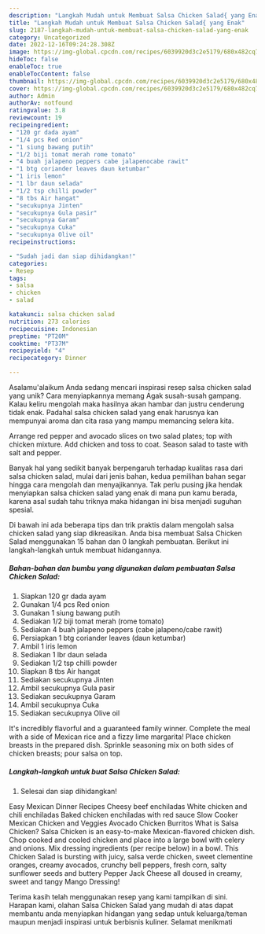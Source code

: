 ```yaml
---
description: "Langkah Mudah untuk Membuat Salsa Chicken Salad{ yang Enak"
title: "Langkah Mudah untuk Membuat Salsa Chicken Salad{ yang Enak"
slug: 2187-langkah-mudah-untuk-membuat-salsa-chicken-salad-yang-enak
category: Uncategorized
date: 2022-12-16T09:24:28.308Z
image: https://img-global.cpcdn.com/recipes/6039920d3c2e5179/680x482cq70/salsa-chicken-salad-foto-resep-utama.jpg
hideToc: false
enableToc: true
enableTocContent: false
thumbnail: https://img-global.cpcdn.com/recipes/6039920d3c2e5179/680x482cq70/salsa-chicken-salad-foto-resep-utama.jpg
cover: https://img-global.cpcdn.com/recipes/6039920d3c2e5179/680x482cq70/salsa-chicken-salad-foto-resep-utama.jpg
author: Admin
authorAv: notfound
ratingvalue: 3.8
reviewcount: 19
recipeingredient:
- "120 gr dada ayam"
- "1/4 pcs Red onion"
- "1 siung bawang putih"
- "1/2 biji tomat merah rome tomato"
- "4 buah jalapeno peppers cabe jalapenocabe rawit"
- "1 btg coriander leaves daun ketumbar"
- "1 iris lemon"
- "1 lbr daun selada"
- "1/2 tsp chilli powder"
- "8 tbs Air hangat"
- "secukupnya Jinten"
- "secukupnya Gula pasir"
- "secukupnya Garam"
- "secukupnya Cuka"
- "secukupnya Olive oil"
recipeinstructions:

- "Sudah jadi dan siap dihidangkan!"
categories:
- Resep
tags:
- salsa
- chicken
- salad

katakunci: salsa chicken salad 
nutrition: 273 calories
recipecuisine: Indonesian
preptime: "PT20M"
cooktime: "PT37M"
recipeyield: "4"
recipecategory: Dinner

---
```



Asalamu'alaikum Anda sedang mencari inspirasi resep salsa chicken salad yang unik? Cara menyiapkannya memang Agak susah-susah gampang. Kalau keliru mengolah maka hasilnya akan hambar dan justru cenderung tidak enak. Padahal salsa chicken salad yang enak harusnya kan mempunyai aroma dan cita rasa yang mampu memancing selera kita.


Arrange red pepper and avocado slices on two salad plates; top with chicken mixture. Add chicken and toss to coat. Season salad to taste with salt and pepper.

Banyak hal yang sedikit banyak berpengaruh terhadap kualitas rasa dari salsa chicken salad, mulai dari jenis bahan, kedua pemilihan bahan segar hingga cara mengolah dan menyajikannya. Tak perlu pusing jika hendak menyiapkan salsa chicken salad yang enak di mana pun kamu berada, karena asal sudah tahu triknya maka hidangan ini bisa menjadi suguhan spesial.


Di bawah ini ada beberapa tips dan trik praktis dalam mengolah salsa chicken salad yang siap dikreasikan. Anda bisa membuat Salsa Chicken Salad menggunakan 15 bahan dan 0 langkah pembuatan. Berikut ini langkah-langkah untuk membuat hidangannya.

<!--inarticleads1-->

##### Bahan-bahan dan bumbu yang digunakan dalam pembuatan Salsa Chicken Salad:

1. Siapkan 120 gr dada ayam
1. Gunakan 1/4 pcs Red onion
1. Gunakan 1 siung bawang putih
1. Sediakan 1/2 biji tomat merah (rome tomato)
1. Sediakan 4 buah jalapeno peppers (cabe jalapeno/cabe rawit)
1. Persiapkan 1 btg coriander leaves (daun ketumbar)
1. Ambil 1 iris lemon
1. Sediakan 1 lbr daun selada
1. Sediakan 1/2 tsp chilli powder
1. Siapkan 8 tbs Air hangat
1. Sediakan secukupnya Jinten
1. Ambil secukupnya Gula pasir
1. Sediakan secukupnya Garam
1. Ambil secukupnya Cuka
1. Sediakan secukupnya Olive oil


It&#39;s incredibly flavorful and a guaranteed family winner. Complete the meal with a side of Mexican rice and a fizzy lime margarita! Place chicken breasts in the prepared dish. Sprinkle seasoning mix on both sides of chicken breasts; pour salsa on top. 

<!--inarticleads2-->

##### Langkah-langkah untuk buat Salsa Chicken Salad:


1. Selesai dan siap dihidangkan!

Easy Mexican Dinner Recipes Cheesy beef enchiladas White chicken and chili enchiladas Baked chicken enchiladas with red sauce Slow Cooker Mexican Chicken and Veggies Avocado Chicken Burritos What is Salsa Chicken? Salsa Chicken is an easy-to-make Mexican-flavored chicken dish. Chop cooked and cooled chicken and place into a large bowl with celery and onions. Mix dressing ingredients (per recipe below) in a bowl. This Chicken Salad is bursting with juicy, salsa verde chicken, sweet clementine oranges, creamy avocados, crunchy bell peppers, fresh corn, salty sunflower seeds and buttery Pepper Jack Cheese all doused in creamy, sweet and tangy Mango Dressing! 

Terima kasih telah menggunakan resep yang kami tampilkan di sini. Harapan kami, olahan Salsa Chicken Salad yang mudah di atas dapat membantu anda menyiapkan hidangan yang sedap untuk keluarga/teman maupun menjadi inspirasi untuk berbisnis kuliner. Selamat menikmati
